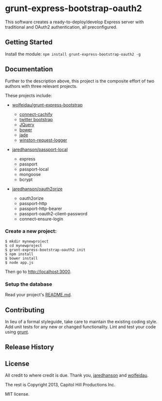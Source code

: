 # grunt-express-bootstrap-oauth2

This software creates a ready-to-deploy/develop Express server with traditional and OAuth2 authentication, all preconfigured.

## Getting Started
Install the module: `npm install grunt-express-bootstrap-oauth2 -g`

## Documentation
Further to the description above, this project is the composite effort of two authors with three relevant projects.

These projects include:

* [wolfeidau/grunt-express-bootstrap](https://github.com/wolfeidau/grunt-express-bootstrap)
    * [connect-cachify](https://github.com/mozilla/connect-cachify)
    * [twitter bootstrap](http://twitter.github.com/bootstrap/)
    * [JQuery](http://jquery.com/)
    * [bower](http://twitter.github.com/bower/)
    * [jade](http://jade-lang.com/)
    * [winston-request-logger](https://github.com/wolfeidau/winston-request-logger)

* [jaredhanson/passport-local](https://github.com/jaredhanson/passport-local)
    * express
    * passport
    * passport-local
    * mongoose
    * bcrypt
    
* [jaredhanson/oauth2orize](https://github.com/jaredhanson/oauth2orize)
    * oauth2orize
    * passport-http
    * passport-http-bearer
    * passport-oauth2-client-password
    * connect-ensure-login

### Create a new project:

```
$ mkdir mynewproject
$ cd mynewproject
$ grunt-express-bootstrap-oauth2 init
$ npm install
$ bower install
$ node app.js
```

Then go to <http://localhost:3000>.

### Setup the database

Read your project's [README.md](https://github.com/RaphaelDeLaGhetto/grunt-express-bootstrap-oauth2/tree/master/tasks/init/grunt-express-bootstrap-oauth2/root).

## Contributing
In lieu of a formal styleguide, take care to maintain the existing coding style. Add unit tests for any new or changed functionality. Lint and test your code using [grunt](https://github.com/gruntjs/grunt).

## Release History

## License
All credit to where credit is due. Thank you, [jaredhanson](https://github.com/jaredhanson) and
[wolfeidau](https://github.com/wolfeidau).

The rest is Copyright 2013, Capitol Hill Productions Inc. 

MIT license.
